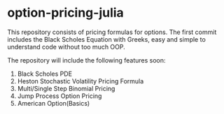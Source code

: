 # option-pricing-julia

This repository consists of pricing formulas for options. The first commit includes the Black Scholes Equation with Greeks, easy and simple to understand code without too much OOP.

The repository will include the following features soon:

1. Black Scholes PDE
2. Heston Stochastic Volatility Pricing Formula
3. Multi/Single Step Binomial Pricing
4. Jump Process Option Pricing
5. American Option(Basics)

